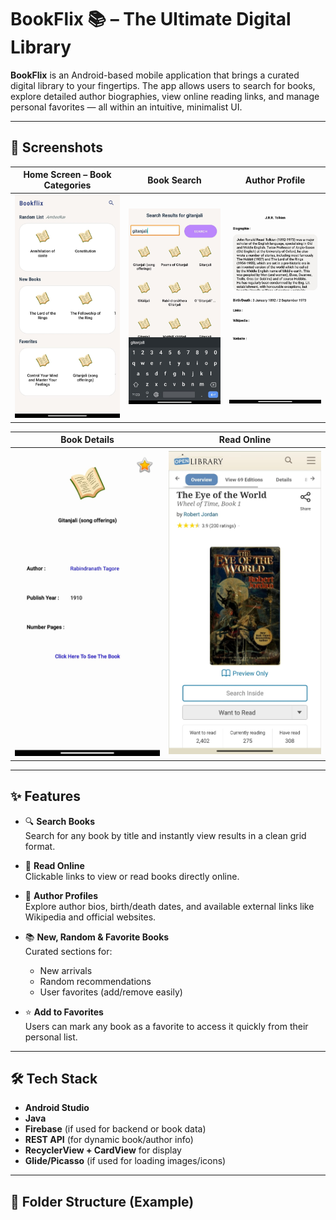 # BookFlix 📚 – The Ultimate Digital Library

**BookFlix** is an Android-based mobile application that brings a curated digital library to your fingertips. The app allows users to search for books, explore detailed author biographies, view online reading links, and manage personal favorites — all within an intuitive, minimalist UI.

---

## 📸 Screenshots

| Home Screen – Book Categories | Book Search | Author Profile |
|------------------------------|-------------|----------------|
| ![Home](screenshots/home.jpeg) | ![Search](screenshots/search.jpeg) | ![Author](screenshots/author.jpeg) |

| Book Details | Read Online |
|--------------|-------------|
| ![Details](screenshots/details.jpeg) | ![View Link](screenshots/viewlink.jpeg) |

---

## ✨ Features

- 🔍 **Search Books**  
  Search for any book by title and instantly view results in a clean grid format.

- 📖 **Read Online**  
  Clickable links to view or read books directly online.

- 👤 **Author Profiles**  
  Explore author bios, birth/death dates, and available external links like Wikipedia and official websites.

- 📚 **New, Random & Favorite Books**  
  Curated sections for:
  - New arrivals
  - Random recommendations
  - User favorites (add/remove easily)

- ⭐ **Add to Favorites**  
  Users can mark any book as a favorite to access it quickly from their personal list.

---

## 🛠 Tech Stack

- **Android Studio**
- **Java**
- **Firebase** (if used for backend or book data)
- **REST API** (for dynamic book/author info)
- **RecyclerView + CardView** for display
- **Glide/Picasso** (if used for loading images/icons)

---

## 📁 Folder Structure (Example)

